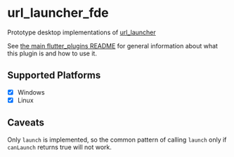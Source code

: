 # url_launcher_fde

Prototype desktop implementations of
[url_launcher](https://pub.dev/packages/url_launcher)

See [the main flutter_plugins README](../README.md) for general information about what
this plugin is and how to use it.

## Supported Platforms

- [x] Windows
- [x] Linux

## Caveats

Only `launch` is implemented, so the common pattern of calling `launch` only if
`canLaunch` returns true will not work.
